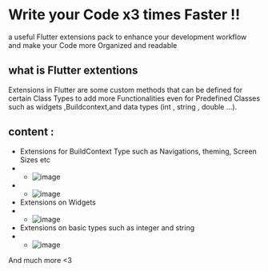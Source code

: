 # Write your Code x3 times Faster !!
a useful Flutter extensions pack to enhance your development workflow and make your Code more Organized and readable  

## what is Flutter extentions
Extensions in Flutter are some custom methods that can be defined for certain Class Types to add more Functionalities even for  Predefined Classes such as widgets ,Buildcontext,and data types (int , string , double ...).

## content :
* Extensions for BuildContext Type such as Navigations, theming, Screen Sizes etc
* * ![image](https://github.com/seyf1elislam/flutter_extentions/assets/40665383/daa04b96-23db-49b7-96da-9c801ff11ccb)
* * ![image](https://github.com/seyf1elislam/flutter_extentions/assets/40665383/bbbac73c-a26e-419d-9c3a-35674552e2f5)
*  Extensions on Widgets
* * ![image](https://github.com/seyf1elislam/flutter_extentions/assets/40665383/24245846-f24c-4066-a10a-bb6b4b985258)
* Extensions on basic types such as integer and string
*  * ![image](https://github.com/seyf1elislam/flutter_extentions/assets/40665383/1a3e8102-4712-4158-85c0-422fca78ced6)

And much more <3


 
